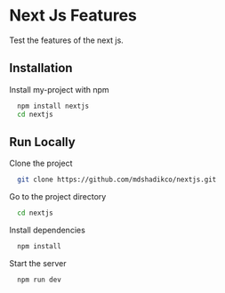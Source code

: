 
# Next Js Features

Test the features of the next js. 



## Installation

Install my-project with npm

```bash
  npm install nextjs
  cd nextjs
```
    
## Run Locally

Clone the project

```bash
  git clone https://github.com/mdshadikco/nextjs.git
```

Go to the project directory

```bash
  cd nextjs
```

Install dependencies

```bash
  npm install
```

Start the server

```bash
  npm run dev
```

